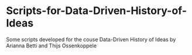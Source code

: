 # Scripts-for-Data-Driven-History-of-Ideas
Some scripts developed for the couse Data-Driven History of Ideas by Arianna Betti and Thijs Ossenkoppele
